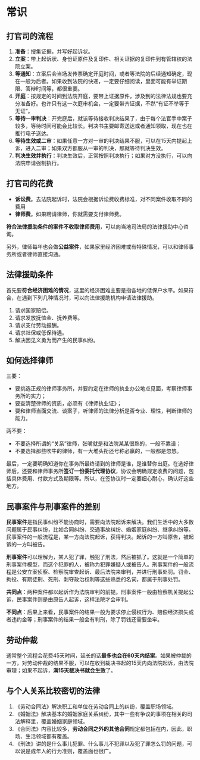 # 常识

## 打官司的流程

1. **准备**：搜集证据，并写好起诉状。
2. **立案**：带上起诉状、身份证原件及复印件、相关证据的复印件到有管辖权的法院立案。
3. **等通知**：立案后会当场发传票确定开庭时间，或者等法院的后续通知确定，现在一般为后者。如果收到法院的快递，一定要仔细阅读，里面可能有举证期限、答辩时间等，都很重要。
4. **开庭**：按规定的时间到法院开庭，要带上证据原件，涉及到的法律法规也要充分准备好。也许只有这一次庭审机会，一定要带齐证据，不然“有证不举等于无证”。
5. **等待一审判决**：开完庭后，就该等待接收判决结果了，由于每个法官手中案子较多，等待时间可能会比较长。判决书主要邮寄送达或者通知领取，现在也在推行电子送达。
6. **等待生效或二审**：如果任意一方对一审的判决结果不服，可以在15天内提起上诉，进入二审；如果双方都服从一审的判决，那就等待判决生效。
7. **判决生效并执行**：判决生效后，正常按照判决执行；如果对方没执行，可以向法院申请强制执行。



## 打官司的花费

- **诉讼费**。去法院起诉时，法院会根据诉讼费收费标准，对不同案件收取不同的费用
- **律师费**。如果聘请律师，你就需要支付律师费。

**符合法律援助条件的案件不收取律师费用**，可以向当地司法局的法律援助中心咨询。

另外，律师每年也会做**公益案件**，如果家里经济困难或有特殊情况，可以和律师事务所或者律师直接沟通。



## 法律援助条件

首先要**符合经济困难的情况**，这里的经济困难主要是指各地的低保户水平。如果符合，在遇到下列几种情况时，可以向法律援助机构申请法律援助。

1. 请求国家赔偿。
2. 请求发放抚恤金、抚养费等。
3. 请求支付劳动报酬。
4. 请求社保或低保待遇。
5. 解决因见义勇为而产生的民事纠纷。



## 如何选择律师

三要：

- 要挑选正规的律师事务所，并要约定在律师的执业办公地点见面，考察律师事务所的实力；
- 要查清楚律师的资质，必须有《律师执业证》；
- 要和律师当面交流、谈案子，听律师的法律分析是否专业、理性，判断律师的能力。

两不要：

- 不要选择所谓的“关系”律师，张嘴就是和法院某某很熟的，一般不靠谱；
- 不要选择那些吹牛的律师，有一大堆头衔还号称必赢的，一般都是忽悠。

最后，一定要明确知道你在事务所最终请到的律师是谁，是谁替你出庭。在选好律师后，还要和律师事务所**签订一份委托代理协议**，协议会明确规定收费的问题，包括具体费用、付款方式及期限等。所以，在签协议时一定要细心耐心，确认好这些地方。



## 民事案件与刑事案件的差别

**民事案件**是指民事纠纷不能协商时，需要向法院起诉来解决。我们生活中的大多数问题属于民事纠纷，比如合同纠纷、交通事故纠纷、婚姻家庭纠纷、继承纠纷等。民事案件的一般流程是，某一方向法院起诉，获得判决。起诉的一方叫原告，被起诉的一方叫被告。

**刑事案件**可以理解为，某人犯了罪，触犯了刑法，然后被抓了。这就是一个简单的刑事案件模型，而这个犯罪的人，被称为犯罪嫌疑人或被告人。刑事案件的一般流程是公安立案侦察、检察院审查起诉、最后法院来审判，并进行刑事处罚。罚金、拘役、有期徒刑、死刑、剥夺政治权利等这些熟悉的名词，都属于刑事处罚。

**共同点**：两种案件都以起诉作为法院审判的前提。刑事案件一般由检察机关提起公诉，民事案件则是由原告人起诉，这样法院才会审判。

**不同点**：后果上来看，民事案件的结果一般为要求停止侵权行为、赔偿经济损失或者违约金等；刑事案件的结果一般会有判刑，除了罚钱还需要坐牢。



## 劳动仲裁

通常整个流程会花费45天时间，延长的话**最多也会在60天内结案**。如果被仲裁的一方，对劳动仲裁的结果不服，可以在收到裁决书起的15天内向法院起诉，由法院审理；如果不起诉，**满15天裁决书就会生效**了。



## 与个人关系比较密切的法律

1. 《劳动合同法》解决职工和单位在劳动合同上的纠纷，覆盖职场领域。
2. 《婚姻法》解决基本的婚姻家庭关系纠纷，其中一些有争议的事项在相关的司法解释里，覆盖婚姻家庭领域。
3. 《合同法》内容比较多，**劳动合同之外的其他合同**规定都包括在内，因此，职场、生活领域都有覆盖。
4. 《刑法》讲的是什么事儿犯罪、什么事儿不犯罪以及犯了罪怎么罚的问题，可以说是成年人的行为准则，覆盖面也很广。

